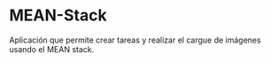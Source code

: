 # MEAN-Stack
Aplicación que permite crear tareas y realizar el cargue de imágenes usando el MEAN stack.

